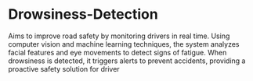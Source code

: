 # Drowsiness-Detection
Aims to improve road safety by monitoring drivers in real time. Using computer vision and machine learning techniques, the system analyzes facial features and eye movements to detect signs of fatigue. When drowsiness is detected, it triggers alerts to prevent accidents, providing a proactive safety solution for driver
